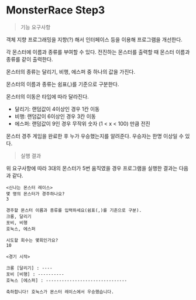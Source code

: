 # MonsterRace Step3

> 기능 요구사항

객체 지향 프로그래밍을 지향(?) 해서 인터페이스 등을 이용해 프로그램을 개선한다.

각 몬스터에 이름과 종류를 부여할 수 있다. 전진하는 몬스터를 출력할 때 몬스터 이름과 종류를 같이 출력한다.

몬스터의 종류는 달리기, 비행, 에스퍼 중 하나의 값을 가진다.

몬스터의 이름과 종류는 쉼표(,)를 기준으로 구분한다.

몬스터의 이동은 타입에 따라 달라진다.
 
- 달리기: 랜덤값이 4이상인 경우 1칸 이동
- 비행: 랜덤값이 6이상인 경우 3칸 이동
- 에스퍼: 랜덤값이 9인 경우 무작위 숫자 (1 < x < 100) 만큼 전진

몬스터 경주 게임을 완료한 후 누가 우승했는지를 알려준다. 우승자는 한명 이상일 수 있다.

> 실행 결과

위 요구사항에 따라 3대의 몬스터가 5번 움직였을 경우 프로그램을 실행한 결과는 다음과 같다.

```
<신나는 몬스터 레이스>
몇 명의 몬스터가 경주하나요?
3

경주할 몬스터 이름과 종류를 입력하세요(쉼표(,)를 기준으로 구분).
크롱, 달리기
포비, 비행
호눅스, 에스퍼

시도할 회수는 몇회인가요?
10

<경기 시작>

크롱 [달리기] : ----
포비 [비행] : ----------
호눅스 [에스퍼] : -------------------------------

축하합니다! 호눅스가 몬스터 레이스에서 우승했습니다.
```
